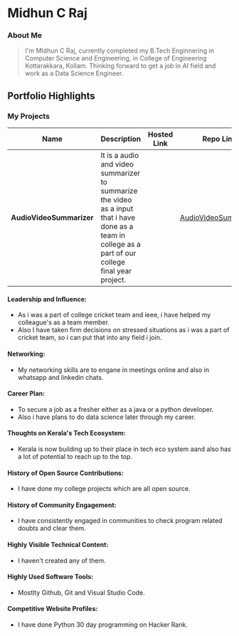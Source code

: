 # Midhun C Raj 

### About Me

> I'm MIdhun C Raj, currently completed my B.Tech Enginnering in Computer Science and Engineering, in College of Engineering Kottarakkara, Kollam. Thinking forward to get a job in AI field and work as a Data Science Engineer.


## Portfolio Highlights

### My Projects

| Name                | Description                                                               | Hosted Link                              | Repo Link                                                      |
|---------------------|---------------------------------------------------------------------------|------------------------------------------|----------------------------------------------------------------|
| **AudioVideoSummarizer**  | It is a audio and video summarizer to summarize the video as a input that i have done as a team in college as a part of our college final year project.                                          |    | [AudioVideoSummarizer](https://github.com/midhun-craj/AudioVideoSummarizer.git)             |           |

#### Leadership and Influence:

- As i was a part of college cricket team and ieee, i have helped my colleague's as a team member.
- Also I have taken firm decisions on stressed situations as i was a part of cricket team, so i can put that into any field i join.


#### Networking:

- My networking skills are to engane in meetings online and also in whatsapp and linkedin chats.

#### Career Plan:

- To secure a job as a fresher either as a java or a python developer.
- Also i have plans to do data science later through my career.


#### Thoughts on Kerala's Tech Ecosystem:

- Kerala is now building up to their place in tech eco system aand also has a lot of potential to reach up to the top. 

#### History of Open Source Contributions:

- I have done my college projects which are all open source.

#### History of Community Engagement:

-  I have consistently engaged in communities to check program related doubts and clear them.

#### Highly Visible Technical Content:

- I haven't created any of them.

#### Highly Used Software Tools:

- Mostlty Github, Git and Visual Studio Code.

#### Competitive Website Profiles:

- I have done Python 30 day programming on Hacker Rank.
